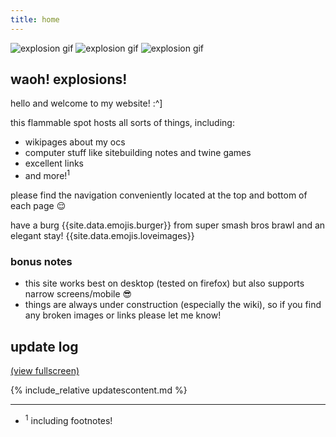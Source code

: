```yaml
---
title: home
---
```


<div class="centered">
  <img src="{{ '/assets/images/gifs/explosion.gif' | relative_url }}" alt="explosion gif" title="explosion gif">
  <img src="{{ '/assets/images/gifs/explosion.gif' | relative_url }}" alt="explosion gif" title="explosion gif">
  <img src="{{ '/assets/images/gifs/explosion.gif' | relative_url }}" alt="explosion gif" title="explosion gif">
</div>

## waoh! explosions!

hello and welcome to my website! :^]

this flammable spot hosts all sorts of things, including:

- wikipages about my ocs
- computer stuff like sitebuilding notes and twine games
- excellent links
- and more!<sup>1</sup>

please find the navigation conveniently located at the top and bottom of each page 😌

have a burg {{site.data.emojis.burger}} from super smash bros brawl and an elegant stay! {{site.data.emojis.loveimages}}

### bonus notes

- this site works best on desktop (tested on firefox) but also supports narrow screens/mobile 😎
- things are always under construction (especially the wiki), so if you find any broken images or links please let me know!

## update log

[(view fullscreen)](updates.html)

<div class="shortbox" markdown="1">
  {% include_relative updatescontent.md %}
</div>

---

- <sup>1</sup> including footnotes!
